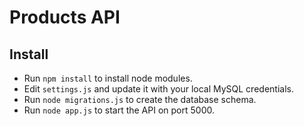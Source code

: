 # Products API

## Install

- Run `npm install` to install node modules.
- Edit `settings.js` and update it with your local MySQL credentials.
- Run `node migrations.js` to create the database schema.
- Run `node app.js` to start the API on port 5000.